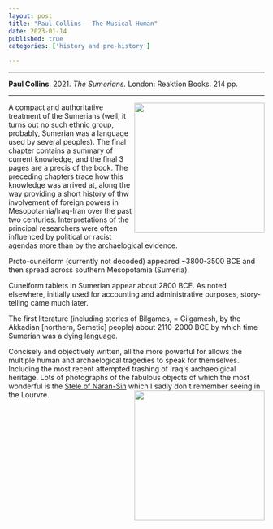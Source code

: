 ```yaml
---
layout: post
title: "Paul Collins - The Musical Human"
date: 2023-01-14
published: true
categories: ['history and pre-history']

---
```



***
<b>Paul Collins</b>. 2021. _The Sumerians._  London: Reaktion Books. 214 pp.

***

<img align="right" src="https://reaktionbooks.co.uk/wp-content/uploads/2022/07/9781789144154-wpv_0x448.jpg"  width="256"  alt="">
A compact and authoritative treatment of the Sumerians (well, it turns out no such ethnic group, probably, Sumerian was a language used by several peoples).  The final chapter contains  a summary of current knowledge, and the final 3 pages are a precis of the book.  The preceding chapters trace how this knowledge was arrived at, along the way providing a short history of thw involvement of foreign powers in Mesopotamia/Iraq-Iran over the past two centuries. Interpretations of the principal researchers were often influenced by political or racist agendas more than by the archaelogical evidence.

Proto-cuneiform (currently not decoded) appeared ~3800-3500 BCE and then spread across southern Mesopotamia (Sumeria).

Cuneiform tablets in Sumerian appear about 2800 BCE.  As noted elsewhere, initially used for accounting and administrative purposes, story-telling came much later.

The first literature (including stories of Bilgames, = Gilgamesh, by the Akkadian [northern, Semetic] people) about 2110-2000 BCE by which time Sumerian was a dying language.

Concisely and objectively written, all the more powerful for allows the multiple human and archaelogical tragedies to speak for themselves.  Including the most recent attempted trashing of Iraq's archaeolgical heritage.  Lots of photographs of the fabulous objects  of which the most wonderful is the [Stele of Naran-Sin](https://en.wikipedia.org/wiki/Victory_Stele_of_Naram-Sin) which I sadly don't remember seeing in the Lourvre.  <img align="right" src="https://upload.wikimedia.org/wikipedia/commons/thumb/7/73/St%C3%A8le_de_Naram-Sin_-_Mus%C3%A9e_du_Louvre_Antiquit%C3%A9s_orientales_SB_4_%3B_AS_6065.jpg/450px-St%C3%A8le_de_Naram-Sin_-_Mus%C3%A9e_du_Louvre_Antiquit%C3%A9s_orientales_SB_4_%3B_AS_6065.jpg"  width="256"  alt="">
